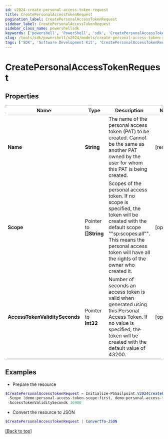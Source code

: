 ```yaml
---
id: v2024-create-personal-access-token-request
title: CreatePersonalAccessTokenRequest
pagination_label: CreatePersonalAccessTokenRequest
sidebar_label: CreatePersonalAccessTokenRequest
sidebar_class_name: powershellsdk
keywords: ['powershell', 'PowerShell', 'sdk', 'CreatePersonalAccessTokenRequest'] 
slug: /tools/sdk/powershell/v2024/models/create-personal-access-token-request
tags: ['SDK', 'Software Development Kit', 'CreatePersonalAccessTokenRequest']
---
```



# CreatePersonalAccessTokenRequest

## Properties

Name | Type | Description | Notes
------------ | ------------- | ------------- | -------------
**Name** |  **String** | The name of the personal access token (PAT) to be created. Cannot be the same as another PAT owned by the user for whom this PAT is being created. | [required]
**Scope** |  Pointer to **[]String** | Scopes of the personal  access token. If no scope is specified, the token will be created with the default scope ""sp:scopes:all"". This means the personal access token will have all the rights of the owner who created it. | [optional] 
**AccessTokenValiditySeconds** |  Pointer to **Int32** | Number of seconds an access token is valid when generated using this Personal Access Token. If no value is specified, the token will be created with the default value of 43200. | [optional] 

## Examples

- Prepare the resource
```powershell
$CreatePersonalAccessTokenRequest = Initialize-PSSailpoint.V2024CreatePersonalAccessTokenRequest  -Name NodeJS Integration `
 -Scope [demo:personal-access-token-scope:first, demo:personal-access-token-scope:second] `
 -AccessTokenValiditySeconds 36900
```

- Convert the resource to JSON
```powershell
$CreatePersonalAccessTokenRequest | ConvertTo-JSON
```


[[Back to top]](#) 

